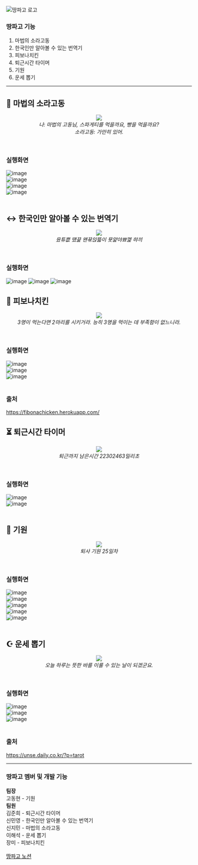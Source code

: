 ![땅파고 로고](https://user-images.githubusercontent.com/45932570/116440248-3f3fd300-a88b-11eb-8d42-19f3ba28ae85.png)

### 땅파고 기능

1. 마법의 소라고동</br>
2. 한국인만 알아볼 수 있는 번역기</br>
3. 피보나치킨</br>
4. 퇴근시간 타이머</br>
5. 기원</br>
6. 운세 뽑기</br>
---

## 🐚 마법의 소라고동
<p align="center">
<img src = "https://user-images.githubusercontent.com/45932570/116428303-bf603b80-a87f-11eb-95ed-253db2137c92.png"></br>
<i>나: 마법의 고동님, 스파게티를 먹을까요, 빵을 먹을까요?</i></br>
<i>소라고동: 가만히 있어.</i>
</p></br>

### 실행화면
![image](https://user-images.githubusercontent.com/45932570/116500475-a12f2580-a8e9-11eb-9683-63e2a445363f.png)</br>
![image](https://user-images.githubusercontent.com/45932570/116500526-b310c880-a8e9-11eb-8a6f-0712255b9650.png)</br>
![image](https://user-images.githubusercontent.com/45932570/116500928-85784f00-a8ea-11eb-8913-7df959384c0c.png)</br>
![image](https://user-images.githubusercontent.com/45932570/116500967-a50f7780-a8ea-11eb-8ec4-82359604dc59.png)</br></br>

## ↔ 한국인만 알아볼 수 있는 번역기
<p align="center">
<img src = "https://user-images.githubusercontent.com/45932570/116428680-1b2ac480-a880-11eb-86e3-5af8c7914589.jpg"></br>
<i>윴튜쁪 떘끑 왠뀪읹뜳이 묫얉야뾰껥 햐끼</i>
</p></br>

### 실행화면
![image](https://user-images.githubusercontent.com/45932570/116507379-1e629680-a8fa-11eb-854d-cfef6deae86c.png)
![image](https://user-images.githubusercontent.com/45932570/116507389-21f61d80-a8fa-11eb-9356-805c7bf54bab.png)
![image](https://user-images.githubusercontent.com/45932570/116507400-2589a480-a8fa-11eb-85ad-21bf729e21db.png)

## 🍗 피보나치킨
<p align="center">
<img src = "https://user-images.githubusercontent.com/45932570/116429096-870d2d00-a880-11eb-9051-dad934679570.jpg"></br>
<i>3명이 먹는다면 2마리를 시키거라. 능히 3명을 먹이는 데 부족함이 없느니라.</i>
</p></br>

### 실행화면
![image](https://user-images.githubusercontent.com/45932570/116501174-1f3ffc00-a8eb-11eb-9b92-f47cc6535f11.png)</br>
![image](https://user-images.githubusercontent.com/45932570/116501190-2830cd80-a8eb-11eb-9acb-b4d865028889.png)</br>
![image](https://user-images.githubusercontent.com/45932570/116501202-341c8f80-a8eb-11eb-8858-2e96209dc615.png)</br></br>

### 출처
https://fibonachicken.herokuapp.com/

## ⏳ 퇴근시간 타이머
<p align="center">
<img src = "https://user-images.githubusercontent.com/45932570/116431049-5a5a1500-a882-11eb-8171-c4aead060000.jpg"></br>
<i>퇴근까지 남은시간 22302463밀리초</i>
</p></br>

### 실행화면
![image](https://user-images.githubusercontent.com/45932570/116501324-75ad3a80-a8eb-11eb-85f1-1c236cc45a8d.png)</br>
![image](https://user-images.githubusercontent.com/45932570/116501346-83fb5680-a8eb-11eb-8e9b-4dc2ec9eaac9.png)</br></br>

## 🙏 기원
<p align="center">
<img src = "https://user-images.githubusercontent.com/45932570/116431813-13205400-a883-11eb-84a2-3d6c754d7311.png"></br>
<i>퇴사 기원 25일차</i>
</p></br>

### 실행화면
![image](https://user-images.githubusercontent.com/45932570/116501398-a2f9e880-a8eb-11eb-8dc6-eacbdf01b223.png)</br>
![image](https://user-images.githubusercontent.com/45932570/116501424-b442f500-a8eb-11eb-92e9-ebdf3f41dcd4.png)</br>
![image](https://user-images.githubusercontent.com/45932570/116501440-bb6a0300-a8eb-11eb-9c88-8bea7037a950.png)</br>
![image](https://user-images.githubusercontent.com/45932570/116501463-ca50b580-a8eb-11eb-97e4-1f6b4f407e6c.png)</br>
![image](https://user-images.githubusercontent.com/45932570/116501488-d6d50e00-a8eb-11eb-9e18-d314d666a4e2.png)</br></br>

## ☪️ 운세 뽑기
<p align="center">
<img src = "https://user-images.githubusercontent.com/45932570/116432078-5084e180-a883-11eb-848a-1f72cfe1a1a3.jpg"></br>
<i>오늘 하루는 뜻한 바를 이룰 수 있는 날이 되겠군요.</i>
</p></br>

### 실행화면
![image](https://user-images.githubusercontent.com/45932570/116501582-1ac81300-a8ec-11eb-8da2-7165e59d0d5b.png)</br>
![image](https://user-images.githubusercontent.com/45932570/116501616-392e0e80-a8ec-11eb-8ae5-ba4186faec62.png)</br>
![image](https://user-images.githubusercontent.com/45932570/116501626-40551c80-a8ec-11eb-8114-e573d9c7d865.png)</br></br>

### 출처
https://unse.daily.co.kr/?p=tarot

---

### 땅파고 멤버 및 개발 기능
<b>팀장</b></br>
고동현 - 기원</br>
<b>팀원</b></br>
김준희 - 퇴근시간 타이머</br>
신민영 - 한국인만 알아볼 수 있는 번역기</br>
신지민 - 마법의 소라고동</br>
이해석 - 운세 뽑기</br>
장미 - 피보나치킨</br></br>
<a href="https://www.notion.so/41c2b85e69ee49f1a4f4ba69a4b95220" style="color: black;">땅파고 노션</a>
